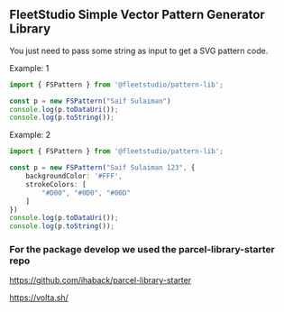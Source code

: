 ## FleetStudio Simple Vector Pattern Generator Library

You just need to pass some string as input to get a SVG pattern code. 

Example: 1

```ts
import { FSPattern } from '@fleetstudio/pattern-lib';

const p = new FSPattern("Saif Sulaiman")
console.log(p.toDataUri());
console.log(p.toString());
```

Example: 2
```ts
import { FSPattern } from '@fleetstudio/pattern-lib';

const p = new FSPattern("Saif Sulaiman 123", {
    backgroundColor: '#FFF',
    strokeColors: [
        "#D00", "#0D0", "#00D"
    ]
})
console.log(p.toDataUri());
console.log(p.toString());
```

### For the package develop we used the parcel-library-starter repo

https://github.com/ihaback/parcel-library-starter

https://volta.sh/

